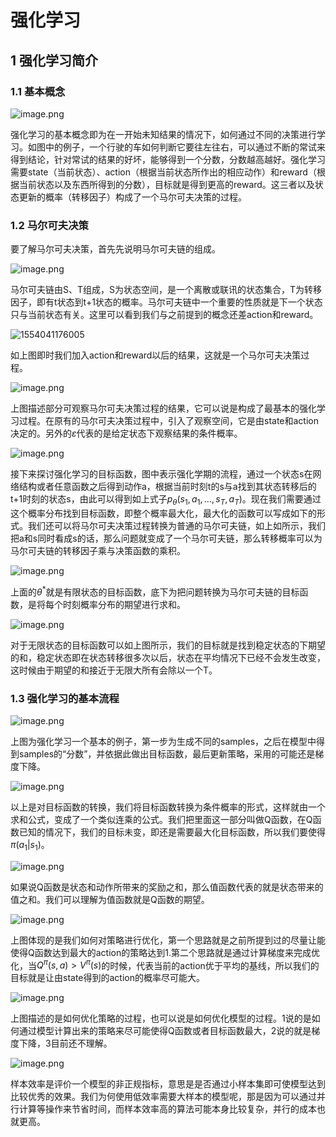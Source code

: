 # 强化学习

## 1 强化学习简介

### 1.1 基本概念

![image.png](https://upload-images.jianshu.io/upload_images/7810235-ed619d0f50c59e4d.png?imageMogr2/auto-orient/strip%7CimageView2/2/w/1240)

强化学习的基本概念即为在一开始未知结果的情况下，如何通过不同的决策进行学习。如图中的例子，一个行驶的车如何判断它要往左往右，可以通过不断的常试来得到结论，针对常试的结果的好坏，能够得到一个分数，分数越高越好。强化学习需要state（当前状态）、action（根据当前状态所作出的相应动作）和reward（根据当前状态以及东西所得到的分数），目标就是得到更高的reward。这三者以及状态更新的概率（转移因子）构成了一个马尔可夫决策的过程。

### 1.2 马尔可夫决策

要了解马尔可夫决策，首先先说明马尔可夫链的组成。

![image.png](https://upload-images.jianshu.io/upload_images/7810235-305476874075a2c3.png?imageMogr2/auto-orient/strip%7CimageView2/2/w/1240)

马尔可夫链由S、T组成，S为状态空间，是一个离散或联讯的状态集合，T为转移因子，即有t状态到t+1状态的概率。马尔可夫链中一个重要的性质就是下一个状态只与当前状态有关。这里可以看到我们与之前提到的概念还差action和reward。

![1554041176005](C:\Users\59845\AppData\Local\Temp\1554041176005.png)

如上图即时我们加入action和reward以后的结果，这就是一个马尔可夫决策过程。

![image.png](https://upload-images.jianshu.io/upload_images/7810235-cf4045c88b6aa606.png?imageMogr2/auto-orient/strip%7CimageView2/2/w/1240)

上图描述部分可观察马尔可夫决策过程的结果，它可以说是构成了最基本的强化学习过程。在原有的马尔可夫决策过程中，引入了观察空间，它是由state和action决定的。另外的$\varepsilon$代表的是给定状态下观察结果的条件概率。

![image.png](https://upload-images.jianshu.io/upload_images/7810235-a2d0474fb713aeed.png?imageMogr2/auto-orient/strip%7CimageView2/2/w/1240)

接下来探讨强化学习的目标函数，图中表示强化学期的流程，通过一个状态s在网络结构或者任意函数之后得到动作a，根据当前时刻t的s与a找到其状态转移后的t+1时刻的状态s，由此可以得到如上式子$p_{\theta}(s_1,a_1,...,s_T,a_T)$。现在我们需要通过这个概率分布找到目标函数，即整个概率最大化，最大化的函数可以写成如下的形式。我们还可以将马尔可夫决策过程转换为普通的马尔可夫链，如上如所示，我们把a和s同时看成s的话，那么问题就变成了一个马尔可夫链，那么转移概率可以为马尔可夫链的转移因子乘与决策函数的乘积。

![image.png](https://upload-images.jianshu.io/upload_images/7810235-2913cea10de87e85.png?imageMogr2/auto-orient/strip%7CimageView2/2/w/1240)

上面的$\theta^*$就是有限状态的目标函数，底下为把问题转换为马尔可夫链的目标函数，是将每个时刻概率分布的期望进行求和。

![image.png](https://upload-images.jianshu.io/upload_images/7810235-cbc635f9ca7ad82f.png?imageMogr2/auto-orient/strip%7CimageView2/2/w/1240)

对于无限状态的目标函数可以如上图所示，我们的目标就是找到稳定状态的下期望的和，稳定状态即在状态转移很多次以后，状态在平均情况下已经不会发生改变，这时候由于期望的和接近于无限大所有会除以一个T。

### 1.3 强化学习的基本流程

![image.png](https://upload-images.jianshu.io/upload_images/7810235-c42151f270c8f25b.png?imageMogr2/auto-orient/strip%7CimageView2/2/w/1240)

上图为强化学习一个基本的例子，第一步为生成不同的samples，之后在模型中得到samples的“分数”，并依据此做出目标函数，最后更新策略，采用的可能还是梯度下降。

![image.png](https://upload-images.jianshu.io/upload_images/7810235-5a6882d528981c7d.png?imageMogr2/auto-orient/strip%7CimageView2/2/w/1240)

以上是对目标函数的转换，我们将目标函数转换为条件概率的形式，这样就由一个求和公式，变成了一个类似连乘的公式。我们把里面这一部分叫做Q函数，在Q函数已知的情况下，我们的目标未变，即还是需要最大化目标函数，所以我们要使得$\pi(a_1|s_1)$。

![image.png](https://upload-images.jianshu.io/upload_images/7810235-5c5aac85e7a4cc6e.png?imageMogr2/auto-orient/strip%7CimageView2/2/w/1240)

如果说Q函数是状态和动作所带来的奖励之和，那么值函数代表的就是状态带来的值之和。我们可以理解为值函数就是Q函数的期望。

![image.png](https://upload-images.jianshu.io/upload_images/7810235-fbb455553691c0a9.png?imageMogr2/auto-orient/strip%7CimageView2/2/w/1240)

上图体现的是我们如何对策略进行优化，第一个思路就是之前所提到过的尽量让能使得Q函数达到最大的action的策略达到1.第二个思路就是通过计算梯度来完成优化，当$Q^\pi(s,a)>V^\pi(s)$的时候，代表当前的action优于平均的基线，所以我们的目标就是让由state得到的action的概率尽可能大。

![image.png](https://upload-images.jianshu.io/upload_images/7810235-19e5d35d54a06f07.png?imageMogr2/auto-orient/strip%7CimageView2/2/w/1240)

上图描述的是如何优化策略的过程，也可以说是如何优化模型的过程。1说的是如何通过模型计算出来的策略来尽可能使得Q函数或者目标函数最大，2说的就是梯度下降，3目前还不理解。

![image.png](https://upload-images.jianshu.io/upload_images/7810235-f6bbdcbe9b5ce1bc.png?imageMogr2/auto-orient/strip%7CimageView2/2/w/1240)

样本效率是评价一个模型的非正规指标，意思是是否通过小样本集即可使模型达到比较优秀的效果。我们为何使用低效率需要大样本的模型呢，那是因为可以通过并行计算等操作来节省时间，而样本效率高的算法可能本身比较复杂，并行的成本也就更高。





























